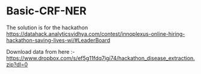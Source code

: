 # Basic-CRF-NER


The solution is for the hackathon
https://datahack.analyticsvidhya.com/contest/innoplexus-online-hiring-hackathon-saving-lives-wi/#LeaderBoard

Download data from here :- 
https://www.dropbox.com/s/ef5g11fdq7igi74/hackathon_disease_extraction.zip?dl=0